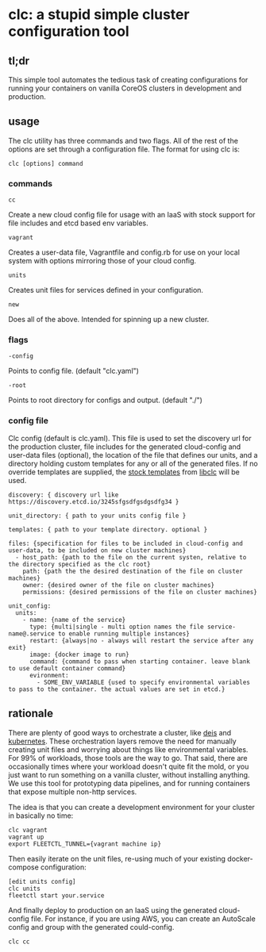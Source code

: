 # clc: a stupid simple cluster configuration tool

## tl;dr

This simple tool automates the tedious task of creating configurations for running your containers on vanilla CoreOS clusters in development and production.

## usage

The clc utility has three commands and two flags. All of the rest of the options are set through a configuration file. The format for using clc is:

    clc [options] command

### commands

`cc`

  Create a new cloud config file for usage with an IaaS with stock support for file includes 
and etcd based env variables.

`vagrant`

  Creates a user-data file, Vagrantfile and config.rb for use on your local system 
with options mirroring those of your cloud config.

`units`

  Creates unit files for services defined in your configuration.
  
`new`

  Does all of the above. Intended for spinning up a new cluster.
  
### flags

`-config`

  Points to config file. (default "clc.yaml")
  
`-root`

  Points to root directory for configs and output. (default "./")
  
### config file

Clc config (default is clc.yaml). This file is used to set the discovery url for the production cluster, file includes for the generated cloud-config and user-data files (optional), the location of the file that defines our units, and a directory holding custom templates for any or all of the generated files. If no override templates are supplied, the [stock templates](https://github.com/winkapp/libclc/tree/master/templates) from [libclc](https://github.com/winkapp/libclc) will be used. 

```
discovery: { discovery url like https://discovery.etcd.io/3245sfgsdfgsdgsdfg34 }

unit_directory: { path to your units config file }

templates: { path to your template directory. optional }

files: {specification for files to be included in cloud-config and user-data, to be included on new cluster machines}
  - host_path: {path to the file on the current systen, relative to the directory specified as the clc root}
    path: {path the the desired destination of the file on cluster machines}
    owner: {desired owner of the file on cluster machines}
    permissions: {desired permissions of the file on cluster machines}
    
unit_config:
  units:
    - name: {name of the service}
      type: {multi|single - multi option names the file service-name@.service to enable running multiple instances}
      restart: {always|no - always will restart the service after any exit}
      image: {docker image to run}
      command: {command to pass when starting container. leave blank to use default container command}
      evironment:
        - SOME_ENV_VARIABLE {used to specify environmental variables to pass to the container. the actual values are set in etcd.}
```

## rationale

There are plenty of good ways to orchestrate a cluster, like [deis](https://github.com/deis/deis) and [kubernetes](https://github.com/kubernetes/kubernetes). These orchestration layers remove the need for manually creating unit files and worrying about things like environmental variables. For 99% of workloads, those tools are the way to go. That said, there are occasionally times where your workload doesn't quite fit the mold, or you just want to run something on a vanilla cluster, without installing anything. We use this tool for prototyping data pipelines, and for running containers that expose multiple non-http services.

The idea is that you can create a development environment for your cluster in basically no time:

```
clc vagrant
vagrant up
export FLEETCTL_TUNNEL={vagrant machine ip}
```

Then easily iterate on the unit files, re-using much of your existing docker-compose configuration:

```
[edit units config]
clc units
fleetctl start your.service
```

And finally deploy to production on an IaaS using the generated cloud-config file. For instance, if you are using AWS, you can create an AutoScale config and group with the generated could-config.

```
clc cc
```
